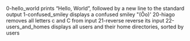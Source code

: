 0-hello_world prints “Hello, World”, followed by a new line to the standard output
1-confused_smiley  displays a confused smiley "(Ôo)'
20-hiago removes all letters c and C from input
21-reverse reverse its input
22-users_and_homes displays all users and their home directories, sorted by users
